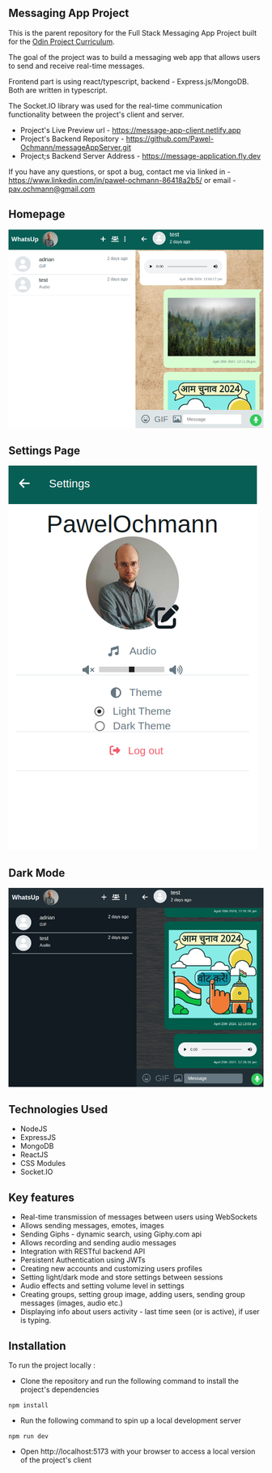 ## Messaging App Project

This is the parent repository for the Full Stack Messaging App Project built for the [Odin Project Curriculum](https://www.theodinproject.com/lessons/nodejs-messaging-app).

The goal of the project was to build a messaging web app that allows users to send and receive real-time messages.

Frontend part is using react/typescript, backend - Express.js/MongoDB. Both are written in typescript.

The Socket.IO library was used for the real-time communication functionality between the project's client and server.

- Project's Live Preview url - https://message-app-client.netlify.app
- Project's Backend Repository - https://github.com/Pawel-Ochmann/messageAppServer.git
- Project;s Backend Server Address - https://message-application.fly.dev

If you have any questions, or spot a bug, contact me via linked in - https://www.linkedin.com/in/paweł-ochmann-86418a2b5/ or email - pav.ochmann@gmail.com

## Homepage

![Homepage Screenshot](/screenshots//mainPage.png)

## Settings Page

![Settings Screenshot](/screenshots//settings.png)

## Dark Mode

![Dark Mode Screenshot](/screenshots//DarkMode.png)

## Technologies Used

- NodeJS
- ExpressJS
- MongoDB
- ReactJS
- CSS Modules
- Socket.IO

## Key features

- Real-time transmission of messages between users using WebSockets
- Allows sending messages, emotes, images
- Sending Giphs - dynamic search, using Giphy.com api
- Allows recording and sending audio messages
- Integration with RESTful backend API
- Persistent Authentication using JWTs
- Creating new accounts and customizing users profiles
- Setting light/dark mode and store settings between sessions
- Audio effects and setting volume level in settings
- Creating groups, setting group image, adding users, sending group messages (images, audio etc.)
- Displaying info about users activity - last time seen (or is active), if user is typing.

## Installation

To run the project locally :

- Clone the repository and run the following command to install the project's dependencies

```
npm install
```

- Run the following command to spin up a local development server

```
npm run dev
```

- Open http://localhost:5173 with your browser to access a local version of the project's client

